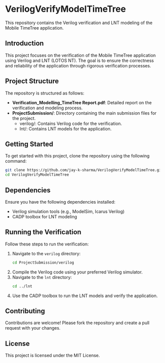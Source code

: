 # VerilogVerifyModelTimeTree

This repository contains the Verilog verification and LNT modeling of the Mobile TimeTree application.

## Introduction
This project focuses on the verification of the Mobile TimeTree application using Verilog and LNT (LOTOS NT). The goal is to ensure the correctness and reliability of the application through rigorous verification processes.

## Project Structure
The repository is structured as follows:

- **Verification_Modelling_TimeTree Report.pdf**: Detailed report on the verification and modeling process.
- **ProjectSubmission/**: Directory containing the main submission files for the project.
  - verilog/: Contains Verilog code for the verification.
  - lnt/: Contains LNT models for the application.

## Getting Started
To get started with this project, clone the repository using the following command:

```sh
git clone https://github.com/jay-k-sharma/VerilogVerifyModelTimeTree.git
cd VerilogVerifyModelTimeTree
```

## Dependencies
Ensure you have the following dependencies installed:

- Verilog simulation tools (e.g., ModelSim, Icarus Verilog)
- CADP toolbox for LNT modeling

## Running the Verification
Follow these steps to run the verification:

1. Navigate to the `verilog` directory:
   ```sh
   cd ProjectSubmission/verilog
   ```
2. Compile the Verilog code using your preferred Verilog simulator.
3. Navigate to the `lnt` directory:
   ```sh
   cd ../lnt
   ```
4. Use the CADP toolbox to run the LNT models and verify the application.

## Contributing
Contributions are welcome! Please fork the repository and create a pull request with your changes.

## License
This project is licensed under the MIT License.
